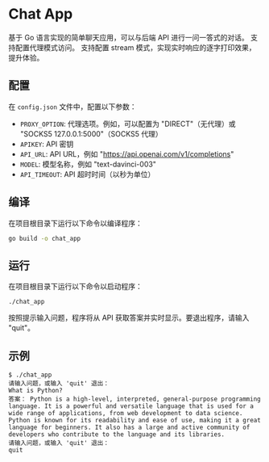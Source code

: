 # Chat App

基于 Go 语言实现的简单聊天应用，可以与后端 API 进行一问一答式的对话。
支持配置代理模式访问。
支持配置 stream 模式，实现实时响应的逐字打印效果，提升体验。

## 配置

在 `config.json` 文件中，配置以下参数：

- `PROXY_OPTION`: 代理选项。例如，可以配置为 "DIRECT"（无代理）或 "SOCKS5 127.0.0.1:5000"（SOCKS5 代理）
- `APIKEY`: API 密钥
- `API_URL`: API URL，例如 "https://api.openai.com/v1/completions"
- `MODEL`: 模型名称，例如 "text-davinci-003"
- `API_TIMEOUT`: API 超时时间（以秒为单位）

## 编译

在项目根目录下运行以下命令以编译程序：

```sh
go build -o chat_app
```

## 运行

在项目根目录下运行以下命令以启动程序：

```
./chat_app
```

按照提示输入问题，程序将从 API 获取答案并实时显示。要退出程序，请输入 "quit"。

## 示例
```
$ ./chat_app
请输入问题，或输入 'quit' 退出：
What is Python?
答案： Python is a high-level, interpreted, general-purpose programming language. It is a powerful and versatile language that is used for a wide range of applications, from web development to data science. Python is known for its readability and ease of use, making it a great language for beginners. It also has a large and active community of developers who contribute to the language and its libraries.
请输入问题，或输入 'quit' 退出：
quit
```